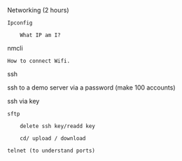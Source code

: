 Networking (2 hours)

	Ipconfig

		What IP am I?

nmcli

	How to connect Wifi.
	
ssh

ssh to a demo server via a password (make 100 accounts)

ssh via key

	sftp

		delete ssh key/readd key

		cd/ upload / download

	telnet (to understand ports)